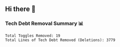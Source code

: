 ## Hi there 👋

<!--
**mohammedm-hs/mohammedm-hs** is a ✨ _special_ ✨ repository because its `README.md` (this file) appears on your GitHub profile.

Here are some ideas to get you started:

- 🔭 I’m currently working on ...
- 🌱 I’m currently learning ...
- 👯 I’m looking to collaborate on ...
- 🤔 I’m looking for help with ...
- 💬 Ask me about ...
- 📫 How to reach me: ...
- 😄 Pronouns: ...
- ⚡ Fun fact: ...
-->

### Tech Debt Removal Summary 📊
```:
Total Toggles Removed: 19
Total Lines of Tech Debt Removed (Deletions): 3779
```

